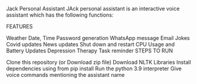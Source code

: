 Jack Personal Assistant
JAck personal assistant is an interactive voice assistant which has the following functions:

FEATURES

Weather
Date, Time
Password generation
WhatsApp message
Email
Jokes
Covid updates
News updates
Shut down and restart
CPU Usage and Battery Updates
Depression Therapy
Task reminder
STEPS TO RUN

Clone this repository (or Download zip file)
Download NLTK Libraries
Install dependencies using from pip install
Run the python 3.9 interpreter
Give voice commands mentioning the assistant name
